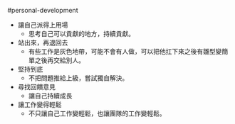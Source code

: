 #personal-development 

- 讓自己派得上用場
	- 思考自己可以貢獻的地方，持續貢獻。
- 站出來，再退回去
	- 有些工作是灰色地帶，可能不會有人做，可以把他扛下來之後有雛型變簡單之後再交給別人。
- 堅持到底
	- 不把問題推給上級，嘗試獨自解決。
- 尋找回饋意見
	- 讓自己持續成長
- 讓工作變得輕鬆
	- 不只讓自己工作變輕鬆，也讓團隊的工作變輕鬆。